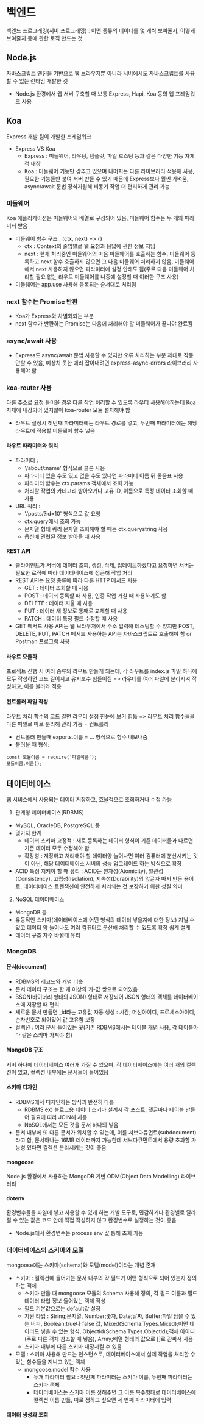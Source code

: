 # 백엔드

백엔드 프로그래밍(서버 프로그래밍) : 어떤 종류의 데이터를 몇 개씩 보여줄지, 어떻게 보여줄지 등에 관한 로직 만드는 것

## Node.js

자바스크립트 엔진을 기반으로 웹 브라우저뿐 아니라 서버에서도 자바스크립트를 사용할 수 있는 런타임 개발한 것

- Node.js 환경에서 웹 서버 구축할 때 보통 Express, Hapi, Koa 등의 웹 프레임워크 사용

## Koa

Express 개발 팀이 개발한 프레임워크

- Express VS Koa
  - Express : 미들웨어, 라우팅, 템플릿, 파일 호스팅 등과 같은 다양한 기능 자체적 내장
  - Koa : 미들웨어 기능만 갖추고 있으며 나머지는 다른 라이브러리 적용해 사용, 필요한 기능들만 붙여 서버 만들 수 있기 때문에 Express보다 훨씬 가벼움, async/await 문법 정식지원해 비동기 작업 더 편리하게 관리 가능

### 미들웨어

Koa 애플리케이션은 미들웨어의 배열로 구성되어 있음, 미들웨어 함수는 두 개의 파라미터 받음

- 미들웨어 함수 구조 : (ctx, next) => {}
  - ctx : Context의 줄임말로 웹 요청과 응답에 관한 정보 지님
  - next : 현재 처리중인 미들웨어의 마음 미들웨어를 호출하는 함수, 미들웨어 등록하고 next 함수 호출하지 않으면 그 다음 미들웨어 처리하지 않음, 미들웨어에서 next 사용하지 않으면 파라미터에 설정 안해도 됨(주로 다음 미들웨어 처리할 필요 없는 라우트 미들웨어를 나중에 설정할 때 이러한 구조 사용)
- 미들웨어는 app.use 사용해 등록되는 순서대로 처리됨

### next 함수는 Promise 반환

- Koa가 Express와 차별화되는 부분
- next 함수가 반환하는 Promise는 다음에 처리해야 할 미들웨어가 끝나야 완료됨

### async/await 사용

- Express도 async/await 문법 사용할 수 있지만 오류 처리하는 부분 제대로 작동 안할 수 있음, 예상치 못한 에러 잡아내려면 express-async-errors 라이브러리 사용해야 함

### koa-router 사용

다른 주소로 요청 들어올 경우 다른 작업 처리할 수 있도록 라우터 사용해야하는데 Koa 자체에 내장되어 있지않아 koa-router 모듈 설치해야 함

- 라우트 설정시 첫번째 파라미터에는 라우트 경로를 넣고, 두번째 파라미터에는 해당 라우트에 적용할 미들웨어 함수 넣음

#### 라우트 파라미터와 쿼리

- 파라미터 :
  - '/about/:name' 형식으로 콜론 사용
  - 파라미터 있을 수도 있고 없을 수도 있다면 파라미터 이름 뒤 물음표 사용
  - 파라미터 함수는 ctx.params 객체에서 조회 가능
  - 처리할 작업의 카테고리 받아오거나 고유 ID, 이름으로 특정 데이터 조회할 때 사용
- URL 쿼리 :
  - '/posts/?id=10' 형식으로 값 요청
  - ctx.query에서 조회 가능
  - 문자열 형태 쿼리 문자열 조회해야 할 때는 ctx.querystring 사용
  - 옵션에 관련된 정보 받아올 때 사용

#### REST API

- 클라이언트가 서버에 데이터 조회, 생성, 삭제, 업데이트하겠다고 요청하면 서버는 필요한 로직에 따라 데이터베이스에 접근해 작업 처리
- REST API는 요청 종류에 따라 다른 HTTP 메서드 사용
  - GET : 데이터 조회할 때 사용
  - POST : 데이터 등록할 때 사용, 인증 작업 거칠 때 사용하기도 함
  - DELETE : 데이터 지울 때 사용
  - PUT : 데이터 새 정보로 통째로 교체할 때 사용
  - PATCH : 데이터 특정 필드 수정할 때 사용
- GET 메서드 사용 API는 웹 브라우저에서 주소 입력해 테스팅할 수 있지만 POST, DELETE, PUT, PATCH 메서드 사용하는 API는 자바스크립트로 호출해야 함 or Postman 프로그램 사용

#### 라우트 모듈화

프로젝트 진행 시 여러 종류의 라우트 만들게 되는데, 각 라우트를 index.js 파일 하나에 모두 작성하면 코드 길어지고 유지보수 힘들어짐
=> 라우터를 여러 파일에 분리시켜 작성하고, 이를 불러와 적용

#### 컨트롤러 파일 작성

라우트 처리 함수의 코드 길면 라우터 설정 한눈에 보기 힘듦
=> 라우트 처리 함수들을 다른 파일로 따로 분리해 관리 가능 = 컨트롤러

- 컨트롤러 만들때 exports.이름 = ... 형식으로 함수 내보내줌
- 불러올 때 형식:

```
const 모듈이름 = require('파일이름');
모듈이름.이름();
```

## 데이터베이스

웹 서비스에서 사용되는 데이터 저장하고, 효율적으로 조회하거나 수정 가능

1. 관계형 데이터베이스(RDBMS)

- MySQL, OracleDB, PostgreSQL 등
- 몇가지 한계
  - 데이터 스키마 고정적 : 새로 등록하는 데이터 형식이 기존 데이터들과 다르면 기존 데이터 모두 수정해야 함
  - 확장성 : 저장하고 처리해야 할 데이터양 늘어나면 여러 컴퓨터에 분산시키는 것이 아닌, 해당 데이터베이스 서버의 성능 업그레이드 하는 방식으로 확장
- ACID 특정 지켜야 할 때 유리 : ACID는 원자성(Atomicity), 일관성(Consistency), 고립성(Isolation), 지속성(Durability)의 앞글자 따서 만든 용어로, 데이터베이스 트랜잭션이 안전하게 처리되는 것 보장하기 위한 성질 의미

2. NoSQL 데이터베이스

- MongoDB 등
- 유동적인 스키마(데이터베이스에 어떤 형식의 데이터 넣을지에 대한 정보) 지닐 수 있고 데이터 양 늘어나도 여러 컴퓨터로 분산해 처리할 수 있도록 확장 쉽계 설계
- 데이터 구조 자주 바뀔때 유리

### MongoDB

#### 문서(document)

- RDBMS의 레코드와 개념 비슷
- 문서 데이터 구조는 한 개 이상의 키-값 쌍으로 되어있음
- BSON(바이너리 형태의 JSON) 형태로 저장되어 JSON 형태의 객체를 데이터베이스에 저장할 때 편리
- 새로운 문서 만들면 \_id라는 고유값 자동 생성 : 시간, 머신아이디, 프로세스아이디, 순차번호로 되어있어 값 고유함 보장
- 컬렉션 : 여러 문서 들어있는 곳(기존 RDBMS에서는 테이블 개념 사용, 각 테이블마다 같은 스키마 가져야 함)

#### MongoDB 구조

서버 하나에 데이터베이스 여러개 가질 수 있으며, 각 데이터베이스에는 여러 개의 컬렉션이 있고, 컬렉션 내부에는 문서들이 들어있음

#### 스키마 디자인

- RDBMS에서 디자인하는 방식과 완전히 다름
  - RDBMS ex) 블로그용 데이터 스키마 설계시 각 포스트, 댓글마다 테이블 만들어 필요에 따라 JOIN해 사용
  - NoSQL에서는 모든 것을 문서 하나의 넣음
- 문서 내부에 또 다른 문서가 위치할 수 있는데, 이를 서브다큐먼트(subdocument)라고 함, 문서하나는 16MB 데이터까지 가능한데 서브다큐먼트에서 용량 초과할 가능성 있다면 컬렉션 분리시키는 것이 좋음

#### mongoose

Node.js 환경에서 사용하는 MongoDB 기반 ODM(Object Data Modelling) 라이브러리

#### dotenv

환경변수들을 파일에 넣고 사용할 수 있게 하는 개발 도구로, 민감하거나 환경별로 달라질 수 있는 값은 코드 안에 직접 작성하지 않고 환경변수로 설정하는 것이 좋음

- Node.js에서 환경변수는 process.env 값 통해 조회 가능

### 데이터베이스의 스키마와 모델

mongoose에는 스키마(schema)와 모델(model)이라는 개념 존재

- 스키마 : 컬렉션에 들어가는 문서 내부의 각 필드가 어떤 형식으로 되어 있는지 정의하는 객체
  - 스키마 만들 때 mongoose 모듈의 Schema 사용해 정의, 각 필드 이름과 필드 데이터 타입 정보 들어있는 객체 작성
  - 필드 기본값으로는 default값 설정
  - 지원 타입 : String;문지열, Number;숫자, Date;날짜, Buffer;파일 담을 수 있는 버퍼, Boolean;true나 false 값, Mixed(Schema.Types.Mixed);어떤 데이터도 넣을 수 있는 형식, ObjectId(Schema.Types.ObjectId);객체 아이디(주로 다른 객체 참조할 때 넣음), Array;배열 형태의 값으로 []로 감싸서 사용
  - 스키마 내부에 다른 스키마 내장시킬 수 있음
- 모델 : 스키마 사용해 만드는 인스턴스로, 데이터베이스에서 실제 작업을 처리할 수 있는 함수들을 지니고 있는 객체
  - mongoose.model 함수 사용
    - 두개 파라미터 필요 : 첫번째 파라미터는 스키마 이름, 두번째 파라미터는 스키마 객체
    - 데이터베이스는 스키마 이름 정해주면 그 이름 복수형태로 데이터베이스에 컬렉션 이름 만듦, 따로 정하고 싶으면 세 번째 파라미터에 입력

#### 데이터 생성과 조회
